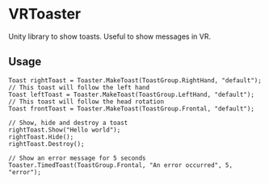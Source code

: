 # VRToaster

Unity library to show toasts. Useful to show messages in VR.

## Usage

```// This toast will follow the right hand
Toast rightToast = Toaster.MakeToast(ToastGroup.RightHand, "default");
// This toast will follow the left hand
Toast leftToast = Toaster.MakeToast(ToastGroup.LeftHand, "default");
// This toast will follow the head rotation
Toast frontToast = Toaster.MakeToast(ToastGroup.Frontal, "default");

// Show, hide and destroy a toast
rightToast.Show("Hello world");
rightToast.Hide();
rightToast.Destroy();

// Show an error message for 5 seconds
Toaster.TimedToast(ToastGroup.Frontal, "An error occurred", 5, "error");
```
